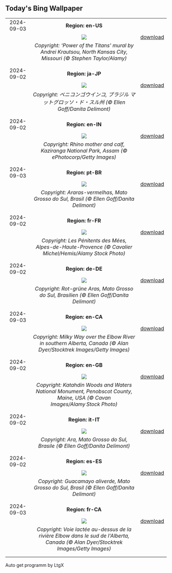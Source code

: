 ## Today's Bing Wallpaper
|      |      |      |
| :----: | :----: | :----: |
|2024-09-03|**Region: en-US**||
||![](https://www.bing.com/th?id=OHR.KansasMural_EN-US9504361321_UHD.jpg&pid=hp&w=1152&h=648&rs=1&c=4)| [download](https://www.bing.com/th?id=OHR.KansasMural_EN-US9504361321_UHD.jpg)|
||*Copyright: 'Power of the Titans' mural by Andrei Krautsou, North Kansas City, Missouri (© Stephen Taylor/Alamy)*
||
|||
|2024-09-02|**Region: ja-JP**||
||![](https://www.bing.com/th?id=OHR.BuracodasAraras_JA-JP6532536495_UHD.jpg&pid=hp&w=1152&h=648&rs=1&c=4)| [download](https://www.bing.com/th?id=OHR.BuracodasAraras_JA-JP6532536495_UHD.jpg)|
||*Copyright: ベニコンゴウインコ, ブラジル マットグロッソ・ド・スル州 (© Ellen Goff/Danita Delimont)*
||
|||
|2024-09-02|**Region: en-IN**||
||![](https://www.bing.com/th?id=OHR.RhinoMother_EN-IN4208210232_UHD.jpg&pid=hp&w=1152&h=648&rs=1&c=4)| [download](https://www.bing.com/th?id=OHR.RhinoMother_EN-IN4208210232_UHD.jpg)|
||*Copyright: Rhino mother and calf, Kaziranga National Park, Assam (© ePhotocorp/Getty Images)*
||
|||
|2024-09-03|**Region: pt-BR**||
||![](https://www.bing.com/th?id=OHR.BuracodasAraras_PT-BR5512338223_UHD.jpg&pid=hp&w=1152&h=648&rs=1&c=4)| [download](https://www.bing.com/th?id=OHR.BuracodasAraras_PT-BR5512338223_UHD.jpg)|
||*Copyright: Araras-vermelhas, Mato Grosso do Sul, Brasil (© Ellen Goff/Danita Delimont)*
||
|||
|2024-09-02|**Region: fr-FR**||
||![](https://www.bing.com/th?id=OHR.PenitentMees_FR-FR9818550884_UHD.jpg&pid=hp&w=1152&h=648&rs=1&c=4)| [download](https://www.bing.com/th?id=OHR.PenitentMees_FR-FR9818550884_UHD.jpg)|
||*Copyright: Les Pénitents des Mées, Alpes-de-Haute-Provence (© Cavalier Michel/Hemis/Alamy Stock Photo)*
||
|||
|2024-09-02|**Region: de-DE**||
||![](https://www.bing.com/th?id=OHR.BuracodasAraras_DE-DE8804802285_UHD.jpg&pid=hp&w=1152&h=648&rs=1&c=4)| [download](https://www.bing.com/th?id=OHR.BuracodasAraras_DE-DE8804802285_UHD.jpg)|
||*Copyright: Rot-grüne Aras, Mato Grosso do Sul, Brasilien (© Ellen Goff/Danita Delimont)*
||
|||
|2024-09-03|**Region: en-CA**||
||![](https://www.bing.com/th?id=OHR.ElbowRiver_EN-CA6581725556_UHD.jpg&pid=hp&w=1152&h=648&rs=1&c=4)| [download](https://www.bing.com/th?id=OHR.ElbowRiver_EN-CA6581725556_UHD.jpg)|
||*Copyright: Milky Way over the Elbow River in southern Alberta, Canada (© Alan Dyer/Stocktrek Images/Getty Images)*
||
|||
|2024-09-02|**Region: en-GB**||
||![](https://www.bing.com/th?id=OHR.KatahdinWoods_EN-GB6027367272_UHD.jpg&pid=hp&w=1152&h=648&rs=1&c=4)| [download](https://www.bing.com/th?id=OHR.KatahdinWoods_EN-GB6027367272_UHD.jpg)|
||*Copyright: Katahdin Woods and Waters National Monument, Penobscot County, Maine, USA (© Cavan Images/Alamy Stock Photo)*
||
|||
|2024-09-02|**Region: it-IT**||
||![](https://www.bing.com/th?id=OHR.BuracodasAraras_IT-IT6602971227_UHD.jpg&pid=hp&w=1152&h=648&rs=1&c=4)| [download](https://www.bing.com/th?id=OHR.BuracodasAraras_IT-IT6602971227_UHD.jpg)|
||*Copyright: Ara, Mato Grosso do Sul, Brasile (© Ellen Goff/Danita Delimont)*
||
|||
|2024-09-02|**Region: es-ES**||
||![](https://www.bing.com/th?id=OHR.BuracodasAraras_ES-ES4509423904_UHD.jpg&pid=hp&w=1152&h=648&rs=1&c=4)| [download](https://www.bing.com/th?id=OHR.BuracodasAraras_ES-ES4509423904_UHD.jpg)|
||*Copyright: Guacamayo aliverde, Mato Grosso do Sul, Brasil (© Ellen Goff/Danita Delimont)*
||
|||
|2024-09-03|**Region: fr-CA**||
||![](https://www.bing.com/th?id=OHR.ElbowRiver_FR-CA9207316956_UHD.jpg&pid=hp&w=1152&h=648&rs=1&c=4)| [download](https://www.bing.com/th?id=OHR.ElbowRiver_FR-CA9207316956_UHD.jpg)|
||*Copyright: Voie lactée au-dessus de la rivière Elbow dans le sud de l'Alberta, Canada (© Alan Dyer/Stocktrek Images/Getty Images)*
||
|||

Auto get programm by LtgX
